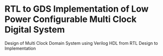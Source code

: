 # RTL to GDS Implementation of Low Power Configurable Multi Clock Digital System
Design of Multi Clock Domain System using Verilog HDL from RTL Design to Implementation
